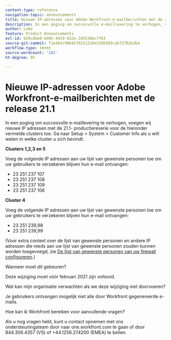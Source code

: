 ```yaml
---
content-type: reference
navigation-topic: announcements
title: Nieuwe IP-adressen voor Adobe Workfront-e-mailberichten met de release 21.1
description: In een poging om succesvolle e-maillevering te verhogen, voegen wij nieuwe IP adressen met de 21.1- productiereserie voor de hieronder vermelde clusters toe. Om te weten te komen welke cluster u instantie bent, ga naar Opstelling &gt; Systeem & gt; Informatie van de Klant.
author: Luke
feature: Product Announcements
exl-id: b29c8de0-b405-4419-b52e-2d5536bc7f63
source-git-commit: f1e463c90641f9221228e335b583cab72762b3bd
workflow-type: tm+mt
source-wordcount: '241'
ht-degree: 0%

---
```


# Nieuwe IP-adressen voor Adobe Workfront-e-mailberichten met de release 21.1

In een poging om succesvolle e-maillevering te verhogen, voegen wij nieuwe IP adressen met de 21.1- productiereserie voor de hieronder vermelde clusters toe. Ga naar Setup > System > Customer Info als u wilt weten in welke cluster u zich bevindt.

**Clusters 1,2,3 en 5**

Voeg de volgende IP adressen aan uw lijst van gewenste personen toe om uw gebruikers te verzekeren blijven hun e-mail ontvangen:

* 23 251 237 107
* 23 251 237 108
* 23 251 237 109
* 23 251 237 106

**Cluster 4**

Voeg de volgende IP adressen aan uw lijst van gewenste personen toe om uw gebruikers te verzekeren blijven hun e-mail ontvangen:

* 23 251 239,98
* 23 251 239,99

(Voor extra context over de lijst van gewenste personen en andere IP adressen die reeds aan uw lijst van gewenste personen zouden kunnen worden toegevoegd, zie [De lijst van gewenste personen van uw firewall configureren](../../../administration-and-setup/get-started-wf-administration/configure-your-firewall.md).)

Wanneer moet dit gebeuren?

Deze wijziging moet vóór februari 2021 zijn voltooid.

Wat kan mijn organisatie verwachten als we deze wijziging niet doorvoeren?

Je gebruikers ontvangen mogelijk niet alle door Workfront gegenereerde e-mails.

Hoe kan ik Workfront bereiken voor aanvullende vragen?

Als u nog vragen hebt, kunt u contact opnemen met ons ondersteuningsteam door naar one.workfront.com te gaan of door 844.306.4357 (VS) of +44.1256.274200 (EMEA) te bellen.
